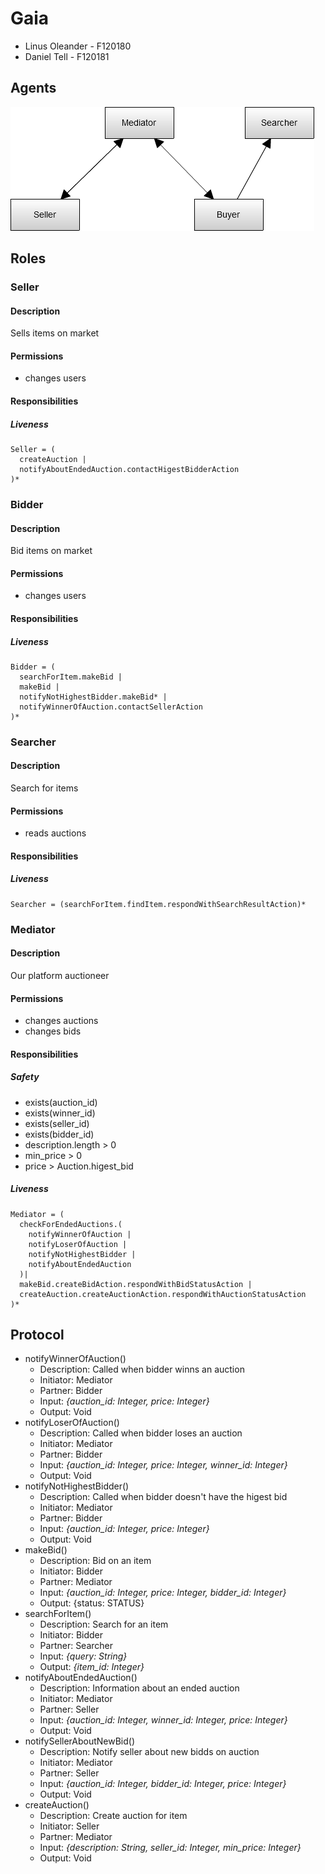 # Gaia

- Linus Oleander - F120180
- Daniel Tell - F120181

## Agents

![Agents](gaia.png)

## Roles

### Seller

#### Description

Sells items on market

#### Permissions

- changes users

#### Responsibilities

##### Liveness

```
Seller = (
  createAuction | 
  notifyAboutEndedAuction.contactHigestBidderAction
)*
```

### Bidder

#### Description

Bid items on market

#### Permissions

- changes users

#### Responsibilities

##### Liveness

```
Bidder = (
  searchForItem.makeBid | 
  makeBid | 
  notifyNotHighestBidder.makeBid* |
  notifyWinnerOfAuction.contactSellerAction
)*
```

### Searcher

#### Description

Search for items

#### Permissions

- reads auctions

#### Responsibilities

##### Liveness

```
Searcher = (searchForItem.findItem.respondWithSearchResultAction)*
```

### Mediator

#### Description

Our platform auctioneer

#### Permissions

- changes auctions
- changes bids

#### Responsibilities

##### Safety

- exists(auction_id)
- exists(winner_id)
- exists(seller_id)
- exists(bidder_id)
- description.length > 0
- min_price > 0
- price > Auction.higest_bid


##### Liveness

```
Mediator = (
  checkForEndedAuctions.(
    notifyWinnerOfAuction |
    notifyLoserOfAuction |
    notifyNotHighestBidder |
    notifyAboutEndedAuction
  )|
  makeBid.createBidAction.respondWithBidStatusAction |
  createAuction.createAuctionAction.respondWithAuctionStatusAction
)*
```

## Protocol

- notifyWinnerOfAuction()
  - Description: Called when bidder winns an auction
  - Initiator: Mediator
  - Partner: Bidder
  - Input: *{auction_id: Integer, price: Integer}*
  - Output: Void
- notifyLoserOfAuction()
  - Description: Called when bidder loses an auction
  - Initiator: Mediator
  - Partner: Bidder
  - Input: *{auction_id: Integer, price: Integer, winner_id: Integer}*
  - Output: Void
- notifyNotHighestBidder()
  - Description: Called when bidder doesn't have the higest bid
  - Initiator: Mediator
  - Partner: Bidder
  - Input: *{auction_id: Integer, price: Integer}*
  - Output: Void
- makeBid()
  - Description: Bid on an item
  - Initiator: Bidder
  - Partner: Mediator
  - Input: *{auction_id: Integer, price: Integer, bidder_id: Integer}*
  - Output: {status: STATUS}
- searchForItem()
  - Description: Search for an item
  - Initiator: Bidder
  - Partner: Searcher
  - Input: *{query: String}*
  - Output: *{item_id: Integer}*
- notifyAboutEndedAuction()
  - Description: Information about an ended auction
  - Initiator: Mediator
  - Partner: Seller
  - Input: *{auction_id: Integer, winner_id: Integer, price: Integer}*
  - Output: Void
- notifySellerAboutNewBid()
  - Description: Notify seller about new bidds on auction
  - Initiator: Mediator
  - Partner: Seller
  - Input: *{auction_id: Integer, bidder_id: Integer, price: Integer}*
  - Output: Void
- createAuction()
  - Description: Create auction for item
  - Initiator: Seller
  - Partner: Mediator
  - Input: *{description: String, seller_id: Integer, min_price: Integer}*
  - Output: Void